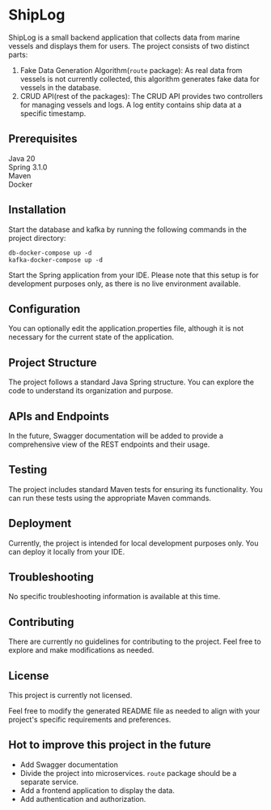 # ShipLog
ShipLog is a small backend application that collects data from marine vessels and displays them for users. The project consists of two distinct parts:

1. Fake Data Generation Algorithm(`route` package): As real data from vessels is not currently collected, this algorithm generates fake data for vessels in the database.
2. CRUD API(rest of the packages): The CRUD API provides two controllers for managing vessels and logs. A log entity contains ship data at a specific timestamp.


## Prerequisites
Java 20  
Spring 3.1.0  
Maven  
Docker  

## Installation
Start the database and kafka by running the following commands in the project directory:

```commandline
db-docker-compose up -d
kafka-docker-compose up -d
```
Start the Spring application from your IDE. Please note that this setup is for development purposes only, as there is no live environment available.

##  Configuration
You can optionally edit the application.properties file, although it is not necessary for the current state of the application.
##  Project Structure
The project follows a standard Java Spring structure. You can explore the code to understand its organization and purpose.

## APIs and Endpoints
In the future, Swagger documentation will be added to provide a comprehensive view of the REST endpoints and their usage.

## Testing
The project includes standard Maven tests for ensuring its functionality. You can run these tests using the appropriate Maven commands.

## Deployment
Currently, the project is intended for local development purposes only. You can deploy it locally from your IDE.


## Troubleshooting
No specific troubleshooting information is available at this time.

## Contributing
There are currently no guidelines for contributing to the project. Feel free to explore and make modifications as needed.

## License
This project is currently not licensed.

Feel free to modify the generated README file as needed to align with your project's specific requirements and preferences.

## Hot to improve this project in the future

- Add Swagger documentation
- Divide the project into microservices. `route` package should be a separate service.
- Add a frontend application to display the data.
- Add authentication and authorization.
